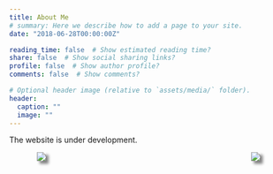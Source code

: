 ```yaml
---
title: About Me
# summary: Here we describe how to add a page to your site.
date: "2018-06-28T00:00:00Z"

reading_time: false  # Show estimated reading time?
share: false  # Show social sharing links?
profile: false  # Show author profile?
comments: false  # Show comments?

# Optional header image (relative to `assets/media/` folder).
header:
  caption: ""
  image: ""
---
```


<!-- ---
# Files in this folder represent a Widget Page
type: widget_page
--- -->


The website is under development.

<div class="aside">
    <div style="width:40%; float:left; margin-left:10%">
      <img src="https://user-images.githubusercontent.com/15907990/146064630-fe459b40-098a-4921-9c84-94869dfdb5ba.jpeg" align="left", style="box-shadow: 5px 5px 5px gray;">
      </div>
    <div style="width:40%; float:right; margin-right:10%">
      <img src="https://user-images.githubusercontent.com/15907990/146064630-fe459b40-098a-4921-9c84-94869dfdb5ba.jpeg" align="right", style="box-shadow: 5px 5px 5px gray;">
      </div>
</div>